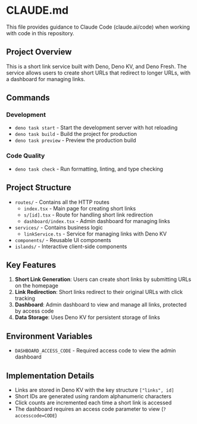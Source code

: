 # CLAUDE.md

This file provides guidance to Claude Code (claude.ai/code) when working with
code in this repository.

## Project Overview

This is a short link service built with Deno, Deno KV, and Deno Fresh. The
service allows users to create short URLs that redirect to longer URLs, with a
dashboard for managing links.

## Commands

### Development

- `deno task start` - Start the development server with hot reloading
- `deno task build` - Build the project for production
- `deno task preview` - Preview the production build

### Code Quality

- `deno task check` - Run formatting, linting, and type checking

## Project Structure

- `routes/` - Contains all the HTTP routes
  - `index.tsx` - Main page for creating short links
  - `s/[id].tsx` - Route for handling short link redirection
  - `dashboard/index.tsx` - Admin dashboard for managing links
- `services/` - Contains business logic
  - `linkService.ts` - Service for managing links with Deno KV
- `components/` - Reusable UI components
- `islands/` - Interactive client-side components

## Key Features

1. **Short Link Generation**: Users can create short links by submitting URLs on
   the homepage
2. **Link Redirection**: Short links redirect to their original URLs with click
   tracking
3. **Dashboard**: Admin dashboard to view and manage all links, protected by
   access code
4. **Data Storage**: Uses Deno KV for persistent storage of links

## Environment Variables

- `DASHBOARD_ACCESS_CODE` - Required access code to view the admin dashboard

## Implementation Details

- Links are stored in Deno KV with the key structure `["links", id]`
- Short IDs are generated using random alphanumeric characters
- Click counts are incremented each time a short link is accessed
- The dashboard requires an access code parameter to view (`?accesscode=CODE`)

